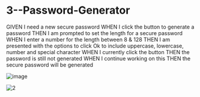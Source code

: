 # 3--Password-Generator

GIVEN I need a new secure password
WHEN I click the button to generate a password
THEN I am prompted to set the length for a secure password
WHEN I enter a number for the length between 8 & 128
THEN I am presented with the options to click Ok to include uppercase, lowercase, number and special character
WHEN I currently click the button
THEN the password is still not generated
WHEN I continue working on this
THEN the secure password will be generated

![image](https://user-images.githubusercontent.com/16092802/196038811-4837680f-a726-4546-9a2a-89db617cd136.png)

![2](https://user-images.githubusercontent.com/16092802/196038835-b5eacf0d-4c4c-40a7-b04b-e58e91c6bd88.png)




